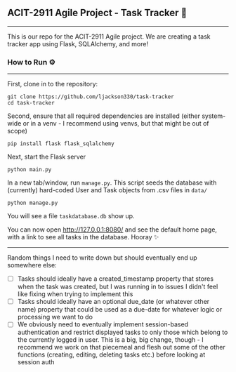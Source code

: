 ## ACIT-2911 Agile Project - Task Tracker 🚀

---

This is our repo for the ACIT-2911 Agile project. We are creating a task tracker app using Flask, SQLAlchemy, and more!

### How to Run ⚙️

---

First, clone in to the repository:

```
git clone https://github.com/ljackson330/task-tracker
cd task-tracker
```

Second, ensure that all required dependencies are installed (either system-wide or in a venv - I recommend using venvs, but that might be out of scope)

```
pip install flask flask_sqlalchemy
```

Next, start the Flask server

```
python main.py
```

In a new tab/window, run `manage.py`. This script seeds the database with (currently) hard-coded User and Task objects from .csv files in `data/`

```
python manage.py
```

You will see a file `taskdatabase.db` show up.

You can now open http://127.0.0.1:8080/ and see the default home page, with a link to see all tasks in the database. Hooray ✨

---

Random things I need to write down but should eventually end up somewhere else:

- [ ] Tasks should ideally have a created_timestamp property that stores when the task was created, but I was running in to issues I didn't feel like fixing when trying to implement this
- [ ] Tasks should ideally have an optional due_date (or whatever other name) property that could be used as a due-date for whatever logic or processing we want to do
- [ ] We obviously need to eventually implement session-based authentication and restrict displayed tasks to only those which belong to the currently logged in user. This is a big, big change, though - I recommend we work on that piecemeal and flesh out some of the other functions (creating, editing, deleting tasks etc.) before looking at session auth
